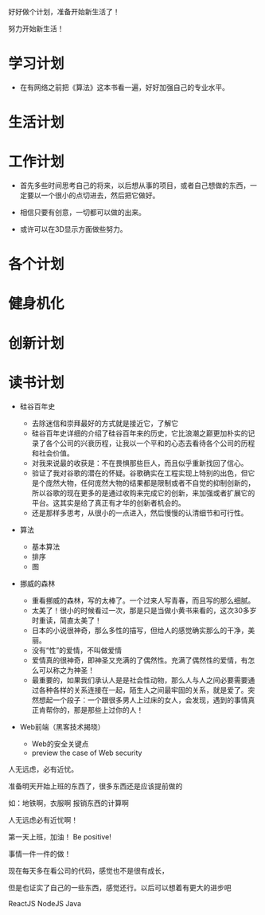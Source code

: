 
好好做个计划，准备开始新生活了！


努力开始新生活！

# 学习计划

- 在有网络之前把《算法》这本书看一遍，好好加强自己的专业水平。

# 生活计划


# 工作计划

- 首先多些时间思考自己的将来，以后想从事的项目，或者自己想做的东西，一定要以一个很小的点切进去，然后把它做好。

- 相信只要有创意，一切都可以做的出来。

- 或许可以在3D显示方面做些努力。

# 各个计划


# 健身机化


# 创新计划


# 读书计划

- 硅谷百年史
	+ 去除迷信和崇拜最好的方式就是接近它，了解它
	+ 硅谷百年史详细的介绍了硅谷百年来的历史，它比浪潮之巅更加朴实的记录了各个公司的兴衰历程，让我以一个平和的心态去看待各个公司的历程和社会价值。
	+ 对我来说最的收获是：不在畏惧那些巨人，而且似乎重新找回了信心。
	+ 验证了我对谷歌的潜在的怀疑。谷歌确实在工程实现上特别的出色，但它是个庞然大物，任何庞然大物的结果都是限制或者不自觉的抑制创新的，所以谷歌的现在更多的是通过收购来完成它的创新，来加强或者扩展它的平台。这其实是给了真正有才华的创新者机会的。
	+ 还是那样多思考，从很小的一点进入，然后慢慢的认清细节和可行性。

- 算法

	+ 基本算法
	+ 排序
	+ 图

- 挪威的森林
	+ 重看挪威的森林，写的太棒了。一个过来人写青春，而且写的那么细腻。
	+ 太美了！很小的时候看过一次，那是只是当做小黄书来看的，这次30多岁时重读，简直太美了！
	+ 日本的小说很神奇，那么多性的描写，但给人的感觉确实那么的干净，美丽。
	+ 没有“性”的爱情，不叫做爱情
	+ 爱情真的很神奇，即神圣又充满的了偶然性。充满了偶然性的爱情，有怎么可以称之为神圣！
	+ 最重要的，如果我们承认人是是社会性动物，那么人与人之间必要需要通过各种各样的关系连接在一起，陌生人之间最牢固的关系，就是爱了。突然想起一个段子：一个跟很多男人上过床的女人，会发现，遇到的事情真正肯帮你的，那是那些上过你的人！

- Web前端（黑客技术揭晓）
	+ Web的安全关键点
	+ preview the case of Web security



人无远虑，必有近忧。

准备明天开始上班的东西了，很多东西还是应该提前做的

如：地铁啊，衣服啊 报销东西的计算啊

人无远虑必有近忧啊！

第一天上班，加油！ Be positive!

事情一件一件的做！

现在每天多在看公司的代码，感觉也不是很有成长，

但是也证实了自己的一些东西，感觉还行。以后可以想着有更大的进步吧


ReactJS NodeJS Java
